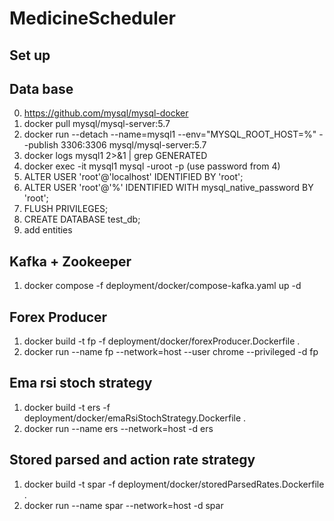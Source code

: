 # MedicineScheduler
## Set up
## Data base
0. https://github.com/mysql/mysql-docker
1. docker pull mysql/mysql-server:5.7
2. docker run --detach --name=mysql1 --env="MYSQL_ROOT_HOST=%" --publish 3306:3306 mysql/mysql-server:5.7
3. docker logs mysql1 2>&1 | grep GENERATED
4. docker exec -it mysql1 mysql -uroot -p (use password from 4)
5. ALTER USER 'root'@'localhost' IDENTIFIED BY 'root';
6. ALTER USER 'root'@'%' IDENTIFIED WITH mysql_native_password BY 'root';
7. FLUSH PRIVILEGES;
8. CREATE DATABASE test_db;
9. add entities

## Kafka + Zookeeper
1. docker compose -f deployment/docker/compose-kafka.yaml up -d

## Forex Producer
1. docker build -t fp -f deployment/docker/forexProducer.Dockerfile .
2. docker run --name fp --network=host --user chrome --privileged -d fp

## Ema rsi stoch strategy
1. docker build -t ers -f deployment/docker/emaRsiStochStrategy.Dockerfile .
2. docker run --name ers --network=host -d ers

## Stored parsed and action rate strategy 
1. docker build -t spar -f deployment/docker/storedParsedRates.Dockerfile .
2. docker run --name spar --network=host -d spar